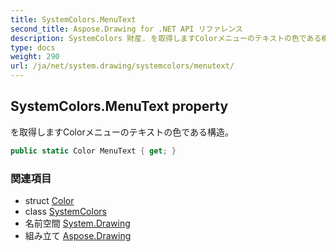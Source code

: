 ```yaml
---
title: SystemColors.MenuText
second_title: Aspose.Drawing for .NET API リファレンス
description: SystemColors 財産. を取得しますColorメニューのテキストの色である構造
type: docs
weight: 290
url: /ja/net/system.drawing/systemcolors/menutext/
---
```

## SystemColors.MenuText property

を取得しますColorメニューのテキストの色である構造。

```csharp
public static Color MenuText { get; }
```

### 関連項目

* struct [Color](../../color/)
* class [SystemColors](../)
* 名前空間 [System.Drawing](../../systemcolors/)
* 組み立て [Aspose.Drawing](../../../)


